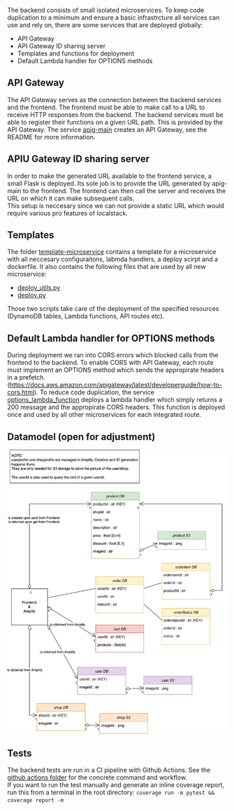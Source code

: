 The backend consists of small isolated microservices. To keep code duplication to a minimum and ensure a basic infrastrcture all services can use and rely on, there are some services that are deployed globally:
- API Gateway
- API Gateway ID sharing server
- Templates and functions for deployment
- Default Lambda handler for OPTIONS methods

## API Gateway
The API Gateway serves as the connection between the backend services and the frontend. The frontend must be able to make call to a URL to receive HTTP responses from the backend. The backend services must be able to register their functions on a given URL path. This is provided by the API Gateway. The service [apig-main](./apig-main/) creates an API Gateway, see the README for more information.

## APIU Gateway ID sharing server
In order to make the generated URL available to the frontend service, a small Flask is deployed. Its sole job is to provide the URL generated by apig-main to the frontend. The frontend can then call the server and receives the URL on which it can make subsequent calls.  
This setup is neccesary since we can not provide a static URL which would require various pro features of localstack.

## Templates
The folder [template-microservice](./template-microservice/) contains a template for a microservice with all neccesary configuraitons, labmda handlers, a deploy scirpt and a dockerfile. It also contains the following files that are used by all new microservice:
- [deploy_utils.py](./template-microservice/deploy_utils.py)
- [deploy.py](./template-microservice/deploy.py)

Those two scripts take care of the deployment of the specified resources (DynamoDB tables, Lambda functions, API routes etc).

## Default Lambda handler for OPTIONS methods
During deployment we ran into CORS errors which blocked calls from the frontend to the backend. To enable CORS with API Gateway, each route must implement an OPTIONS method which sends the appropirate headers in a prefetch. (https://docs.aws.amazon.com/apigateway/latest/developerguide/how-to-cors.html). To reduce code duplication, the service [options_lambda_function](./options_lambda_function/) deploys a lambda handler which simply returns a 200 message and the appropirate CORS headers. This function is deployed once and used by all other microservices for each integrated route.

## Datamodel (open for adjustment)
![Datamodel](./microservices_components.svg?raw=true "Datamodel")

## Tests
The backend tests are run in a CI pipeline with Github Actions. See the [github actions folder](../.github/workflows/code_quality.yml) for the concrete command and workflow.  
If you want to run the test manually and generate an inline coverage report, run this from a terminal in the root directory:
`coverage run -m pytest && coverage report -m`